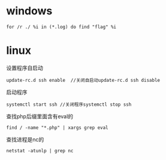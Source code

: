 # windows
    for /r ./ %i in (*.log) do find "flag" %i
# linux
设置程序自启动

    update-rc.d ssh enable  //关闭自启动update-rc.d ssh disable

启动程序

    systemctl start ssh //关闭程序systemctl stop ssh

查找php后缀里面含有eval的

    find / -name "*.php" | xargs grep eval

查找进程是nc的

    netstat -atunlp | grep nc